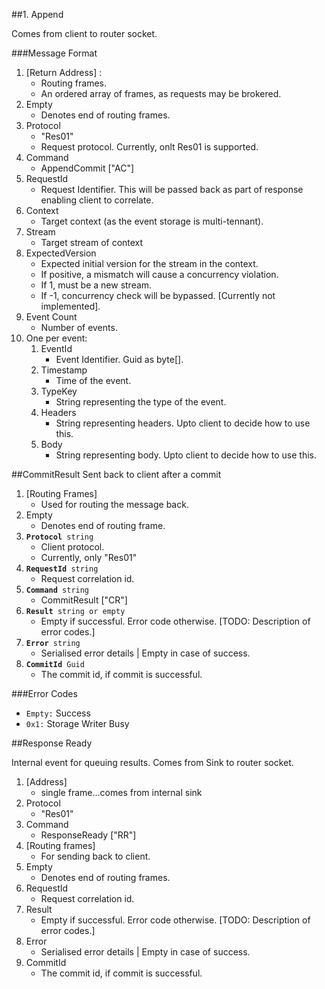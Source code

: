 ﻿            
##1. Append

Comes from client to router socket.

###Message Format
1. [Return Address] : 
    - Routing frames. 
    - An ordered array of frames, as requests may be brokered.
2. Empty
    - Denotes end of routing frames.
3. Protocol 
    - "Res01"
    - Request protocol. Currently, onlt Res01 is supported.
4. Command 
    - AppendCommit ["AC"]
5. RequestId
    - Request Identifier. This will be passed back as part of response enabling client to correlate.
6. Context
    - Target context (as the event storage is multi-tennant).
7. Stream
    - Target stream of context
8. ExpectedVersion
    - Expected initial version for the stream in the context.
    - If positive, a mismatch will cause a concurrency violation.
    - If 1, must be a new stream.
    - If -1, concurrency check will be bypassed. [Currently not implemented].
9. Event Count
    - Number of events.
10. One per event:
    1. EventId
        - Event Identifier. Guid as byte[].
    2. Timestamp
        - Time of the event.
    3. TypeKey
        - String representing the type of the event.
    4. Headers
        - String representing headers. Upto client to decide how to use this.
    5. Body
        - String representing body. Upto client to decide how to use this.

##CommitResult
Sent back to client after a commit

1. [Routing Frames]
    - Used for routing the message back.
2. Empty
    - Denotes end of routing frame.
3. <code>**Protocol** string </code>
    - Client protocol.
    - Currently, only "Res01"
4. <code>**RequestId** string </code>
    - Request correlation id.
5. <code>**Command** string</code>
    - CommitResult ["CR"]
6. <code>**Result** string or empty </code>
    - Empty if successful. Error code otherwise. [TODO: Description of error codes.]
7. <code>**Error** string</code>
    - Serialised error details | Empty in case of success.
8. <code>**CommitId** Guid</code>
    - The commit id, if commit is successful.

###Error Codes
- <code>Empty:</code> Success
- <code>0x1:</code> Storage Writer Busy

##Response Ready

Internal event for queuing results. Comes from Sink to router socket.

1. [Address] 
    - single frame...comes from internal sink
2. Protocol
    - "Res01"
3. Command 
    - ResponseReady ["RR"]
4. [Routing frames]
    - For sending back to client.
5. Empty
    - Denotes end of routing frames.
6. RequestId
    - Request correlation id.
7. Result 
    - Empty if successful. Error code otherwise. [TODO: Description of error codes.]
8. Error  
    - Serialised error details | Empty in case of success.
9. CommitId
    - The commit id, if commit is successful.





